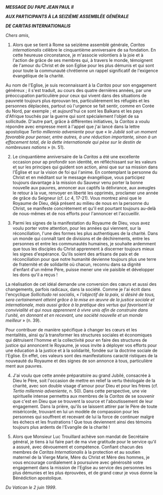 ***MESSAGE DU*** ***PAPE JEAN PAUL II***

***AUX PARTICIPANTS À LA SEIZIÈME ASSEMBLÉE GÉNÉRALE***

***DE CARITAS INTERNATIONALIS***

*Chers amis*,

1. Alors que se tient à Rome sa seizième assemblé générale, *Caritas internationalis* célèbre le cinquantième anniversaire de sa fondation. En cette heureuse circonstance, je m'associe volontiers à la joie et à l'action de grâce de ses membres qui, à travers le monde, témoignent de l'amour du Christ et de son Eglise pour les plus démunis et qui sont pour toute la communauté chrétienne un rappel significatif de l'exigence évangélique de la charité.

Au nom de l'Eglise, je suis reconnaissant à la *Caritas* pour son engagement généreux ; il s'est traduit, au cours des quatre dernières années, par une préoccupation particulière pour ceux qui vivent dans des situations de pauvreté toujours plus éprouvan tes, particulièrement les réfugiés et les personnes déplacées, partout où l'urgence se fait sentir, comme en Corée du Nord, par exemple ; et aujourd'hui ce sont les Balkans et les pays d'Afrique touchés par la guerre qui sont spécialement l'objet de sa sollicitude. D'autre part, grâce à différentes initiatives, la *Caritas* a voulu répondre avec empresse ment à l'appel que j'ai lancé dans la lettre apostolique *Tertio millennio adveniente* pour que « *le Jubilé soit un moment favorable pour penser, entre autres, à une réduction importante, sinon à un effacement total, de la dette internationale qui pèse sur le destin de nombreuses nations* » (n. 51).

2. Le cinquantième anniversaire de la *Caritas* a été une excellente occasion pour ap profondir son identité, en réfléchissant sur les valeurs et sur les principes qui guident son action, ainsi que sur sa mission dans l'Église et sur la vision de foi qui l'anime. En contemplant la personne du Christ et en méditant sur le message évangélique, vous participez toujours davantage à la mission du Sauveur venu porter la bonne nouvelle aux pauvres, annoncer aux captifs la délivrance, aux aveugles le retour à la vue, renvoyer en liberté les opprimés, proclamer une année de grâce du Seigneur (cf. *Lc* 4, 17-21). Vous montrez ainsi que le Royaume de Dieu, déjà présent au milieu de nous en la personne du Christ, se manifeste concrètement et qu'il est pourtant toujours au-delà de nous-mêmes et de nos efforts pour l'annoncer et l'accueillir.

3. Parmi les signes de la manifestation du Royaume de Dieu, vous avez voulu porter votre attention, pour les années qui viennent, sur la réconciliation, l'une des formes les plus authentiques de la charité. Dans un monde qui connaît tant de divisions et de déchirements, entre les personnes et entre les communautés humaines, je souhaite ardemment que tous les disciples du Christ apprennent à discerner toujours mieux les signes d'espérance. Qu'ils soient des artisans de paix et de réconciliation pour que notre humanité devienne toujours plus une terre de fraternité et de solidarité où chacun, reconnu dans sa dignité d'enfant d'un même Père, puisse mener une vie paisible et développer les dons qu'il a reçus !

La réalisation de cet idéal demande une conversion des cœurs et aussi des changements, parfois radicaux, dans la société. Comme je l'ai écrit dans l'encyclique *Sollicitudo rei socialis*, « *l'objectif de la paix, si désiré de tous, sera certainement atteint grâce à la mise en œuvre de la justice sociale et internationale, mais aussi grâce à la pratique des vertus qui favorisent la convivialité et qui nous apprennent à vivre unis afin de construire dans l'unité, en donnant et en recevant, une société nouvelle et un monde meilleur* » (n. 39).

Pour contribuer de manière spécifique à changer les cœurs et les mentalités, ainsi qu'à transformer les structures sociales et économiques qui détruisent l'homme et la collectivité pour en faire des structures de justice qui annoncent le Royaume, je vous invite à déployer vos efforts pour une éducation à la justice et à la solidarité, fondée sur la doctrine sociale de l'Eglise. En effet, ces valeurs sont des manifestations caracté ristiques de la nouveauté du Royaume et des signes de son annonce à tous, particulière ment aux pauvres.

4. J'ai voulu que cette année préparatoire au grand Jubilé, consacrée à Dieu le Père, soit l'occasion de mettre en relief la vertu théologale de la charité, avec son double visage d'amour pour Dieu et pour les frères (cf. *Tertio millennio adveniente*, n. 50). Dans cette perspective, une vie spirituelle intense permettra aux membres de la *Caritas* de se souvenir que c'est en Dieu que se trouvent la source et l'aboutissement de leur engagement. Dans la prière, qu'ils se laissent attirer par le Père de toute miséricorde, trouvant en lui un modèle de compassion pour les personnes qui souffrent et recevant de lui la force de continuer malgré les échecs et les frustrations ! Que tous deviennent ainsi des témoins toujours plus ardents de l'Evangile de la charité !

5. Alors que Monsieur Luc Trouillard achève son mandat de Secrétaire général, je tiens à lui faire part de ma vive gratitude pour le service qu'il a assuré, avec dévouement et compétence. Confiant chacun des membres de *Caritas Internationalis* à la protection et au soutien maternel de la Vierge Marie, Mère du Christ et Mère des hommes, je vous encourage cordialement à poursuivre avec générosité votre engagement dans la mission de l'Eglise au service des personnes les plus démunies et les plus éprouvées, et de grand cœur je vous donne la Bénédiction apostolique.

*Du Vatican le 2 juin 1999*.